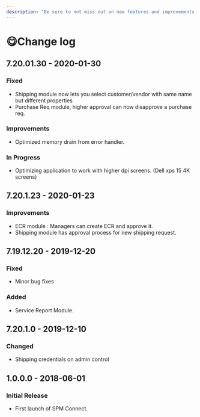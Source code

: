 ```yaml
---
description: "Be sure to not miss out on new features and improvements! \U0001F680"
---
```


# 😋Change log

## 7.20.01.30 - 2020-01-30

### Fixed

* Shipping module now lets you select customer/vendor with same name but different properties
* Purchase Req module, higher approval can now disapprove a purchase req.

### Improvements

* Optimized memory drain from error handler.

### In Progress

* Optimizing application to work with higher dpi screens. \(Dell xps 15 4K screens\)

## 7.20.1.23 - 2020-01-23

### Improvements

* ECR module : Managers can create ECR and approve it.
* Shipping module has approval process for new shipping request.

## 7.19.12.20 - 2019-12-20

### Fixed

* Minor bug fixes

### Added

* Service Report Module.

## 7.20.1.0 - 2019-12-10

### Changed

* Shipping credentials on admin control

## 1.0.0.0 - 2018-06-01

### Initial Release

* First launch of SPM Connect.



